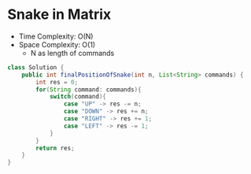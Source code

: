 # Snake in Matrix

- Time Complexity: O(N)
- Space Complexity: O(1)
  - N as length of commands

```java
class Solution {
    public int finalPositionOfSnake(int n, List<String> commands) {
        int res = 0;
        for(String command: commands){
            switch(command){
                case "UP" -> res -= n;
                case "DOWN" -> res += n;
                case "RIGHT" -> res += 1;
                case "LEFT" -> res -= 1;
            }
        }
        return res;
    }
}
```
